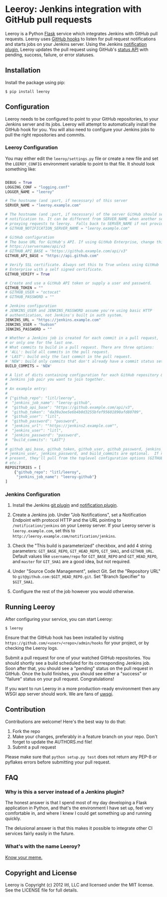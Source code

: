 # Leeroy: Jenkins integration with GitHub pull requests

Leeroy is a Python [Flask](http://flask.pocoo.org) service which
integrates Jenkins with GitHub pull requests.  Leeroy uses [GitHub
hooks](http://developer.github.com/v3/repos/hooks/) to listen for pull
request notifications and starts jobs on your Jenkins server.  Using the
Jenkins [notification plugin][jnp], Leeroy updates the pull request using
GitHub's [status API](http://developer.github.com/v3/repos/statuses/)
with pending, success, failure, or error statuses.

## Installation

Install the package using pip:

    $ pip install leeroy

## Configuration

Leeroy needs to be configured to point to your GitHub repositories,
to your Jenkins server and its jobs.  Leeroy will attempt to automatically
install the GitHub hook for you.  You will also need to configure your
Jenkins jobs to pull the right repositories and commits.

### Leeroy Configuration

You may either edit the `leeroy/settings.py` file or create a new file and
set the `LEEROY_CONFIG` environment variable to point to that file.  It
should look something like:

```python

DEBUG = True
LOGGING_CONF = "logging.conf"
LOGGER_NAME = "leeroy"

# The hostname (and :port, if necessary) of this server
SERVER_NAME = "leeroy.example.com"

# The hostname (and :port, if necessary) of the server GitHub should send
# notification to. It can be different from SERVER_NAME when another server is
# proxying requests to leeroy.  Falls back to SERVER_NAME if not provided.
# GITHUB_NOTIFICATION_SERVER_NAME = "leeroy.example.com"

# GitHub configuration
# The base URL for GitHub's API. If using GitHub Enterprise, change this to
# https://servername/api/v3
# GITHUB_API_BASE = "https://github.example.com/api/v3"
GITHUB_API_BASE = "https://api.github.com"

# Verify SSL certificate. Always set this to True unless using GitHub
# Enterprise with a self signed certificate.
GITHUB_VERIFY = True

# Create and use a GitHub API token or supply a user and password.
GITHUB_TOKEN = ""
# GITHUB_USER = "octocat"
# GITHUB_PASSWORD = ""

# Jenkins configuration
# JENKINS_USER and JENKINS_PASSWORD assume you're using basic HTTP
# authentication, not Jenkins's built in auth system.
JENKINS_URL = "https://jenkins.example.com"
JENKINS_USER = "hudson"
JENKINS_PASSWORD = ""

# Whether a Jenkins job is created for each commit in a pull request,
# or only one for the last one.
# What commits to build in a pull request. There are three options:
# 'ALL': build all commits in the pull request.
# 'LAST': build only the last commit in the pull request.
# 'NEW': build only commits that don't already have a commit status set. (default)
BUILD_COMMITS = 'NEW'

# A list of dicts containing configuration for each GitHub repository &
# Jenkins job pair you want to join together.
#
# An example entry:
#
# {"github_repo": "litl/leeroy",
#  "jenkins_job_name": "leeroy-github",
#  "github_api_base": "https://github.example.com/api/v3",
#  "github_token": "da39a3ee5e6b4b0d3255bfef95601890afd80709",
#  "github_user": "litl",
#  "github_password": "password",
#  "jenkins_url": ""https://jenkins2.example.com"",
#  "jenkins_user": "litl",
#  "jenkins_password": "password",
#  "build_commits": "LAST"}
#
# github_api_base, github_token, github_user, github_password, jenkins_url,
# jenkins_user, jenkins_password, and build_commits are optional.  If not
# present, they'll pull from the toplevel configuration options (GITHUB_USER,
# etc.)
REPOSITORIES = [
    {"github_repo": "litl/leeroy",
     "jenkins_job_name": "leeroy-github"}
]
```

### Jenkins Configuration

1. Install the Jenkins [git plugin][jgp] and [notification plugin][jnp].

2. Create a Jenkins job.  Under "Job Notifications", set a Notification
Endpoint with protocol HTTP and the URL pointing to `/notification/jenkins`
on your Leeroy server.  If your Leeroy server is `leeroy.example.com`, set
this to `http://leeroy.example.com/notification/jenkins`.

3. Check the "This build is parameterized" checkbox, and add 4 string
parameters: `GIT_BASE_REPO`, `GIT_HEAD_REPO`, `GIT_SHA1`, and `GITHUB_URL`.
Default values like `username/repo` for `GIT_BASE_REPO` and `GIT_HEAD_REPO`,
and `master` for `GIT_SHA1` are a good idea, but not required.

4. Under "Source Code Management", select Git.  Set the "Repository URL" to
`git@github.com:$GIT_HEAD_REPO.git`.  Set "Branch Specifier" to `$GIT_SHA1`.

5. Configure the rest of the job however you would otherwise.

[jgp]: https://wiki.jenkins-ci.org/display/JENKINS/Git+Plugin
[jnp]: https://wiki.jenkins-ci.org/display/JENKINS/Notification+Plugin

## Running Leeroy

After configuring your service, you can start Leeroy:

    $ leeroy

Ensure that the GitHub hook has been installed by visiting
`https://github.com/<user>/<repo>/admin/hooks` for your project, or by
checking the Leeroy logs.

Submit a pull request for one of your watched GitHub repositories.  You
should shortly see a build scheduled for its corresponding Jenkins job.
Soon after that, you should see a "pending" status on the pull request
in GitHub.  Once the build finishes, you should see either a "success"
or "failure" status on your pull request.  Congratulations!

If you want to run Leeroy in a more production-ready environment then any
WSGI app server should work.  We are fans of
[uwsgi](http://projects.unbit.it/uwsgi/).

## Contribution

Contributions are welcome!  Here's the best way to do that:

1. Fork the repo
2. Make your changes, preferably in a feature branch on your repo.  Don't
forget to update the AUTHORS.md file!
3. Submit a pull request

Please make sure that `python setup.py test` does not return any PEP-8 or
pyflakes errors before submitting your pull request.

## FAQ

### Why is this a server instead of a Jenkins plugin?

The honest answer is that I spend most of my day developing a Flask
application in Python, and that's the environment I have set up, feel
very comfortable in, and where I knew I could get something up and
running quickly.

The delusional answer is that this makes it possible to integrate
other CI services fairly easily in the future.

### What's with the name Leeroy?

[Know your meme.](http://knowyourmeme.com/memes/leeroy-jenkins)

## Copyright and License

Leeroy is Copyright (c) 2012 litl, LLC and licensed under the MIT license.
See the LICENSE file for full details.
